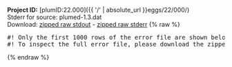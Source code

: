 **Project ID:** [plumID:22.000]({{ '/' | absolute_url }}eggs/22/000/)  
Stderr for source:  plumed-1.3.dat   
Download: [zipped raw stdout](plumed-1.3.dat.plumed_master.stdout.txt.zip) - [zipped raw stderr](plumed-1.3.dat.plumed_master.stderr.txt.zip) 
{% raw %}
<pre>
#! Only the first 1000 rows of the error file are shown below
#! To inspect the full error file, please download the zipped raw stderr file above
</pre>
{% endraw %}
